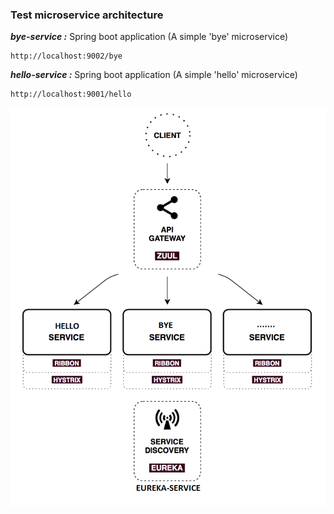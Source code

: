 ### Test microservice architecture

***bye-service :***
Spring boot application (A simple 'bye' microservice)
```shell
http://localhost:9002/bye
```

***hello-service :***
Spring boot application (A simple 'hello' microservice)
```shell
http://localhost:9001/hello
```

![Img1](https://raw.githubusercontent.com/nbouherrou/microservice-architecture/master/images/img.png)
